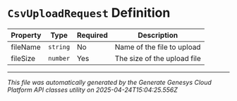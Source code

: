 # `CsvUploadRequest` Definition

| Property | Type | Required | Description |
|----------|------|----------|-------------|
| fileName | `string` | No | Name of the file to upload |
| fileSize | `number` | Yes | The size of the upload file |

---

*This file was automatically generated by the Generate Genesys Cloud Platform API classes utility on 2025-04-24T15:04:25.556Z*
